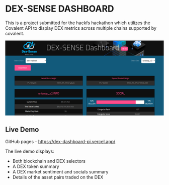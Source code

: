 # DEX-SENSE DASHBOARD
This is a project submitted for the hackfs hackathon which utilizes the Covalent API to display DEX metrics across multiple chains supported by covalent. 

![DEX Dashboard](./public/dexsense.png)


## Live Demo
GitHub pages - https://dex-dashboard-pi.vercel.app/

The live demo displays:
* Both blockchain and DEX selectors
* A DEX token summary
* A DEX market sentiment and socials summary
* Details of the asset pairs traded on the DEX
